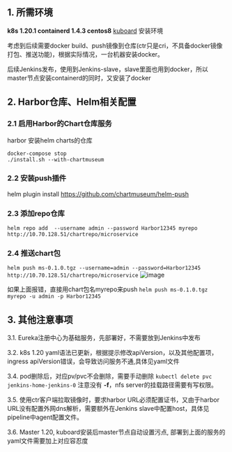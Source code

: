 ## 1. 所需环境
**k8s 1.20.1 containerd 1.4.3 centos8**
[kuboard](https://kuboard.cn/install/install-k8s.html) 安装环境

考虑到后续需要docker build、push镜像到仓库(ctr只是cri，不具备docker镜像打包、推送功能)，根据实际情况，一台机器安装docker。

后续Jenkins发布，使用到Jenkins-slave，slave里面也用到docker，所以master节点安装containerd的同时，又安装了docker

 ## 2. Harbor仓库、Helm相关配置 
### 2.1 启用Harbor的Chart仓库服务
harbor 安装helm charts的仓库 
  ``` 
  docker-compose stop
 ./install.sh --with-chartmuseum
 ```

### 2.2 安装push插件
helm plugin install https://github.com/chartmuseum/helm-push

### 2.3 添加repo仓库
```helm repo add  --username admin --password Harbor12345 myrepo http://10.70.128.51/chartrepo/microservice```

### 2.4 推送chart包
```helm push ms-0.1.0.tgz --username=admin --password=Harbor12345 http://10.70.128.51/chartrepo/microservice```
![image](https://user-images.githubusercontent.com/33800153/109740758-c31c6c80-7c06-11eb-9c2f-7471bb031fd8.png)

如果上面报错，直接用chart包名myrepo来push
``` helm push ms-0.1.0.tgz myrepo -u admin -p Harbor12345 ```


## 3. 其他注意事项
3.1. Eureka注册中心为基础服务，先部署好，不需要放到Jenkins中发布

3.2. k8s 1.20 yaml语法已更新，根据提示修改apiVersion，以及其他配置项，ingress apiVersion错误，会导致访问服务不通,具体见yaml文件

3.4. pod删除后，对应pv/pvc不会删除，需要手动删除  ```kubectl delete pvc jenkins-home-jenkins-0``` 注意没有 **-f**，nfs server的挂载路径需要有写权限。

3.5. 使用ctr客户端拉取镜像时，要求harbor URL必须配置证书，又由于harbor URL没有配置外网dns解析，需要额外在Jenkins slave中配置host，具体见pipeline中agent配置文件。

3.6.  Master 1.20, kuboard安装后master节点自动设置污点, 部署到上面的服务的yaml文件需要加上对应容忍度 
